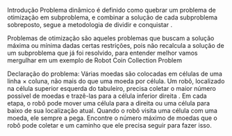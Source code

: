 Introdução
Problema dinâmico é definido como quebrar um problema de otimização em subproblema, e combinar a solução de cada subproblema sobreposto, segue a metodologia de dividir e conquistar .

Problemas de otimização são aqueles problemas que buscam a solução máxima ou mínima dadas certas restrições, pois não recalcula a solução de um subproblema que já foi resolvido, para entender melhor vamos mergulhar em um exemplo de Robot Coin Collection Problem

Declaração do problema:
Várias moedas são colocadas em células de uma linha × coluna, não mais do que uma moeda por célula. Um robô, localizado na célula superior esquerda do tabuleiro, precisa coletar o maior número possível de moedas e trazê-las para a célula inferior direita . Em cada etapa, o robô pode mover uma célula para a direita ou uma célula para baixo de sua localização atual. Quando o robô visita uma célula com uma moeda, ele sempre a pega. Encontre o número máximo de moedas que o robô pode coletar e um caminho que ele precisa seguir para fazer isso.